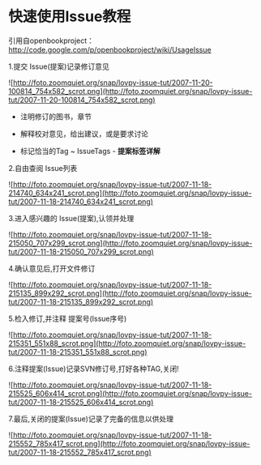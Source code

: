 # 快速使用Issue教程 #

引用自openbookproject：http://code.google.com/p/openbookproject/wiki/UsageIssue

1.提交 Issue(提案)记录修订意见

![http://foto.zoomquiet.org/snap/lovpy-issue-tut/2007-11-20-100814_754x582_scrot.png](http://foto.zoomquiet.org/snap/lovpy-issue-tut/2007-11-20-100814_754x582_scrot.png)

  * 注明修订的图书，章节

  * 解释校对意见，给出建议，或是要求讨论

  * 标记恰当的Tag ~ IssueTags - **提案标签详解**

2.自由查阅 Issue列表

![http://foto.zoomquiet.org/snap/lovpy-issue-tut/2007-11-18-214740_634x241_scrot.png](http://foto.zoomquiet.org/snap/lovpy-issue-tut/2007-11-18-214740_634x241_scrot.png)

3.进入感兴趣的 Issue(提案),认领并处理

![http://foto.zoomquiet.org/snap/lovpy-issue-tut/2007-11-18-215050_707x299_scrot.png](http://foto.zoomquiet.org/snap/lovpy-issue-tut/2007-11-18-215050_707x299_scrot.png)

4.确认意见后,打开文件修订

![http://foto.zoomquiet.org/snap/lovpy-issue-tut/2007-11-18-215135_899x292_scrot.png](http://foto.zoomquiet.org/snap/lovpy-issue-tut/2007-11-18-215135_899x292_scrot.png)

5.检入修订,并注释 提案号(Issue序号)

![http://foto.zoomquiet.org/snap/lovpy-issue-tut/2007-11-18-215351_551x88_scrot.png](http://foto.zoomquiet.org/snap/lovpy-issue-tut/2007-11-18-215351_551x88_scrot.png)

6.注释提案(Issue)记录SVN修订号,打好各种TAG,关闭!

![http://foto.zoomquiet.org/snap/lovpy-issue-tut/2007-11-18-215525_606x414_scrot.png](http://foto.zoomquiet.org/snap/lovpy-issue-tut/2007-11-18-215525_606x414_scrot.png)

7.最后,关闭的提案(Issue)记录了完备的信息以供处理

![http://foto.zoomquiet.org/snap/lovpy-issue-tut/2007-11-18-215552_785x417_scrot.png](http://foto.zoomquiet.org/snap/lovpy-issue-tut/2007-11-18-215552_785x417_scrot.png)